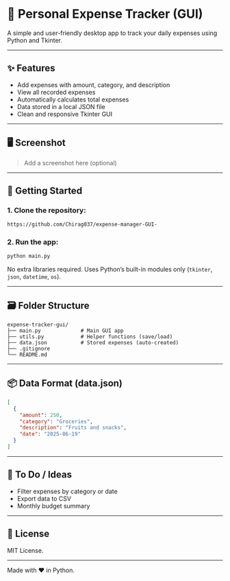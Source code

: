 # 💸 Personal Expense Tracker (GUI)

A simple and user-friendly desktop app to track your daily expenses using Python and Tkinter.

---

## ✨ Features

- Add expenses with amount, category, and description
- View all recorded expenses
- Automatically calculates total expenses
- Data stored in a local JSON file
- Clean and responsive Tkinter GUI

---

## 🖥️ Screenshot

> Add a screenshot here (optional)

---

## 🚀 Getting Started

### 1. Clone the repository:
```bash
https://github.com/Chirag037/expense-manager-GUI-
```

### 2. Run the app:
```bash
python main.py
```

No extra libraries required. Uses Python’s built-in modules only (`tkinter`, `json`, `datetime`, `os`).

---

## 🗃️ Folder Structure
```
expense-tracker-gui/
├── main.py             # Main GUI app
├── utils.py            # Helper functions (save/load)
├── data.json           # Stored expenses (auto-created)
├── .gitignore
└── README.md
```

---

## 📦 Data Format (data.json)
```json
[
  {
    "amount": 250,
    "category": "Groceries",
    "description": "Fruits and snacks",
    "date": "2025-06-19"
  }
]
```

---

## 📌 To Do / Ideas
- Filter expenses by category or date
- Export data to CSV
- Monthly budget summary

---

## 📄 License
MIT License.

---

Made with ❤️ in Python.

